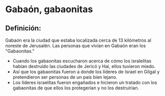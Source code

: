 # Gabaón, gabaonitas

## Definición: 

Gabaón era la ciudad que estaba localizada cerca de 13 kilómetros al noreste de Jerusalén. Las personas que vivían en Gabaón eran los "Gabaonitas."

* Cuando los gabaonitas escucharon acerca de cómo los isralelitas habían destruido las ciudades de Jericó y Hai, ellos tuvieron miedo.
* Así que los gabaonitas fueron a donde los líderes de Israel en Gilgal y pretendieron ser personas de un país bien lejano.
* Los líderes israelítas fueron engañados e  hicieron un tratado con los gabaonitas de que ellos los protegerían y no los destruírian.

